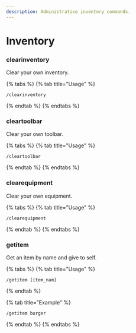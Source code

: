 ```yaml
---
description: Administrative inventory commands.
---
```


# Inventory

### clearinventory

Clear your own inventory.

{% tabs %}
{% tab title="Usage" %}
```
/clearinventory
```
{% endtab %}
{% endtabs %}

### cleartoolbar

Clear your own toolbar.

{% tabs %}
{% tab title="Usage" %}
```
/cleartoolbar
```
{% endtab %}
{% endtabs %}

### clearequipment

Clear your own equipment.

{% tabs %}
{% tab title="Usage" %}
```
/clearequipment
```
{% endtab %}
{% endtabs %}

### getitem

Get an item by name and give to self.

{% tabs %}
{% tab title="Usage" %}
```
/getitem [item_nam]
```
{% endtab %}

{% tab title="Example" %}
```
/getitem burger
```
{% endtab %}
{% endtabs %}

